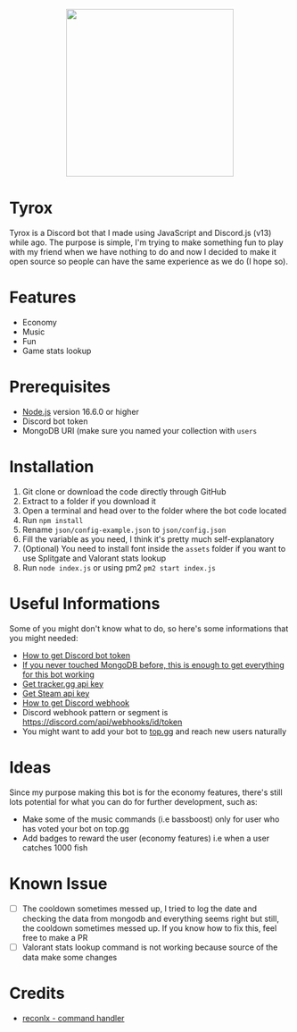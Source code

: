 <p align="center">
  <img width="300" height="300" src="https://i.imgur.com/86gFNId.png">
</p>

# Tyrox
Tyrox is a Discord bot that I made using JavaScript and Discord.js (v13) while ago. The purpose is simple, I'm trying to make something fun to play with my friend when we have nothing to do and now I decided to make it open source so people can have the same experience as we do (I hope so).
# Features
- Economy
- Music
- Fun
- Game stats lookup
# Prerequisites
- [Node.js](https://nodejs.org/en/) version 16.6.0 or higher
- Discord bot token
- MongoDB URI (make sure you named your collection with `users`
# Installation
1. Git clone or download the code directly through GitHub
2. Extract to a folder if you download it
3. Open a terminal and head over to the folder where the bot code located
4. Run `npm install`
5. Rename `json/config-example.json` to `json/config.json`
6. Fill the variable as you need, I think it's pretty much self-explanatory
8. (Optional) You need to install font inside the `assets` folder if you want to use Splitgate and Valorant stats lookup
7. Run `node index.js` or using pm2 `pm2 start index.js`
# Useful Informations
Some of you might don't know what to do, so here's some informations that you might needed:
- [How to get Discord bot token](https://www.writebots.com/discord-bot-token/)
- [If you never touched MongoDB before, this is enough to get everything for this bot working](https://www.youtube.com/watch?v=EcJERV3IiLM&t=804s)
- [Get tracker.gg api key](https://tracker.gg/developers/docs/getting-started)
- [Get Steam api key](https://steamcommunity.com/dev/apikey)
- [How to get Discord webhook](https://www.youtube.com/watch?v=fKksxz2Gdnc)
- Discord webhook pattern or segment is https://discord.com/api/webhooks/id/token
- You might want to add your bot to [top.gg](https://top.gg/) and reach new users naturally
# Ideas
Since my purpose making this bot is for the economy features, there's still lots potential for what you can do for further development, such as:
- Make some of the music commands (i.e bassboost) only for user who has voted your bot on top.gg
- Add badges to reward the user (economy features) i.e when a user catches 1000 fish
# Known Issue
- [ ] The cooldown sometimes messed up, I tried to log the date and checking the data from mongodb and everything seems right but still, the cooldown sometimes messed up. If you know how to fix this, feel free to make a PR
- [ ] Valorant stats lookup command is not working because source of the data make some changes
# Credits
- [reconlx - command handler](https://github.com/reconlx/djs-base-handler)
